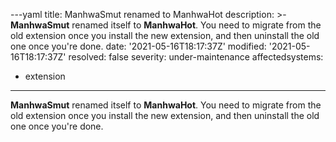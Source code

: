 ---yaml
title: ManhwaSmut renamed to ManhwaHot
description: >-
  **ManhwaSmut** renamed itself to **ManhwaHot**. You need to migrate from the
  old extension once you install the new extension, and then uninstall the old
  one once you're done.
date: '2021-05-16T18:17:37Z'
modified: '2021-05-16T18:17:37Z'
resolved: false
severity: under-maintenance
affectedsystems:
  - extension
---
**ManhwaSmut** renamed itself to **ManhwaHot**. You need to migrate from the old extension once you install the new extension, and then uninstall the old one once you're done.

